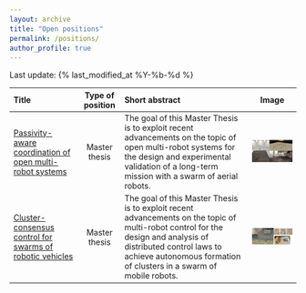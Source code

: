 ```yaml
---
layout: archive
title: "Open positions"
permalink: /positions/
author_profile: true
---
```


Last update: {% last_modified_at %Y-%b-%d %}


| Title | Type of position   | Short abstract | Image |    
|:-------------|:-------:|:--------|:--------:|
| [Passivity-aware coordination of open multi-robot systems](/ms2024-OMAS)    | Master thesis   |  The goal of this Master Thesis is to exploit recent advancements on the topic of open multi-robot systems for the design and experimental validation of a long-term mission with a swarm of aerial robots.     |  <img src='/images/M2stage.png' width="400">   |
| [Cluster-consensus control for swarms of robotic vehicles](/ms2024-cluster)    | Master thesis   |  The goal of this Master Thesis is to exploit recent advancements on the topic of multi-robot control for the design and analysis of distributed control laws to achieve autonomous formation of clusters in a swarm of mobile robots.     |  <img src='/images/M2stage-cluster.png' width="400">   |
